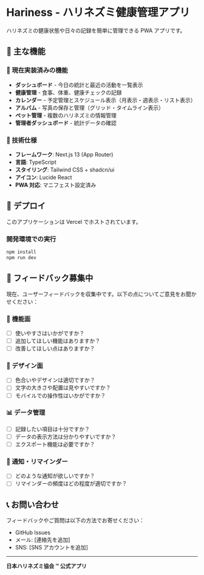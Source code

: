 # Hariness - ハリネズミ健康管理アプリ

<!-- この行はテスト変更です。 -->

ハリネズミの健康状態や日々の記録を簡単に管理できる PWA アプリです。

## 🦔 主な機能

### 📱 現在実装済みの機能

- **ダッシュボード** - 今日の統計と最近の活動を一覧表示
- **健康管理** - 食事、体重、健康チェックの記録
- **カレンダー** - 予定管理とスケジュール表示（月表示・週表示・リスト表示）
- **アルバム** - 写真の保存と管理（グリッド・タイムライン表示）
- **ペット管理** - 複数のハリネズミの情報管理
- **管理者ダッシュボード** - 統計データの確認

### 🔧 技術仕様

- **フレームワーク**: Next.js 13 (App Router)
- **言語**: TypeScript
- **スタイリング**: Tailwind CSS + shadcn/ui
- **アイコン**: Lucide React
- **PWA 対応**: マニフェスト設定済み

## 🚀 デプロイ

このアプリケーションは Vercel でホストされています。

### 開発環境での実行

```bash
npm install
npm run dev
```

## 📝 フィードバック募集中

現在、ユーザーフィードバックを収集中です。以下の点についてご意見をお聞かせください：

### 🎯 機能面

- [ ] 使いやすさはいかがですか？
- [ ] 追加してほしい機能はありますか？
- [ ] 改善してほしい点はありますか？

### 🎨 デザイン面

- [ ] 色合いやデザインは適切ですか？
- [ ] 文字の大きさや配置は見やすいですか？
- [ ] モバイルでの操作性はいかがですか？

### 📊 データ管理

- [ ] 記録したい項目は十分ですか？
- [ ] データの表示方法は分かりやすいですか？
- [ ] エクスポート機能は必要ですか？

### 🔔 通知・リマインダー

- [ ] どのような通知が欲しいですか？
- [ ] リマインダーの頻度はどの程度が適切ですか？

## 📞 お問い合わせ

フィードバックやご質問は以下の方法でお寄せください：

- GitHub Issues
- メール: [連絡先を追加]
- SNS: [SNS アカウントを追加]

---

**日本ハリネズミ協会 ™ 公式アプリ**
